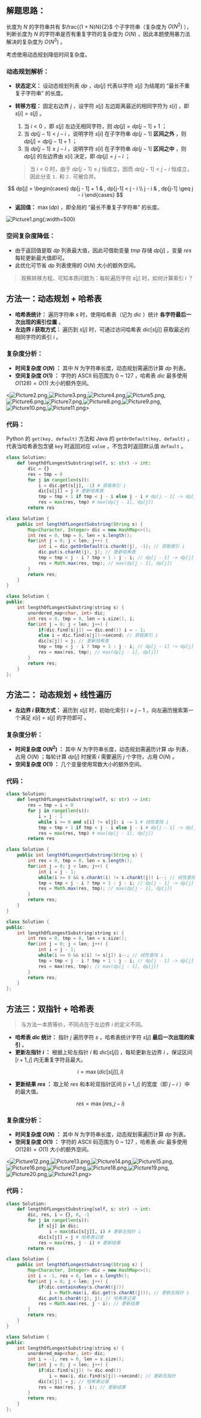 ## 解题思路：

长度为 $N$ 的字符串共有 $\frac{(1 + N)N}{2}$ 个子字符串（复杂度为 $O(N^2)$ ），判断长度为 $N$ 的字符串是否有重复字符的复杂度为 $O(N)$ ，因此本题使用暴力法解决的复杂度为 $O(N^3)$ 。

考虑使用动态规划降低时间复杂度。

### 动态规划解析：

- **状态定义：** 设动态规划列表 $dp$ ，$dp[j]$ 代表以字符 $s[j]$ 为结尾的 “最长不重复子字符串” 的长度。
- **转移方程：** 固定右边界 $j$ ，设字符 $s[j]$ 左边距离最近的相同字符为  $s[i]$ ，即 $s[i] = s[j]$ 。
  1. 当 $i < 0$ ，即 $s[j]$ 左边无相同字符，则 $dp[j] = dp[j-1] + 1$ ；
  2. 当 $dp[j - 1] < j - i$ ，说明字符 $s[i]$ 在子字符串 $dp[j-1]$ **区间之外** ，则 $dp[j] = dp[j - 1] + 1$ ；
  3. 当 $dp[j - 1] \geq j - i$ ，说明字符 $s[i]$ 在子字符串 $dp[j-1]$ **区间之中** ，则 $dp[j]$ 的左边界由 $s[i]$ 决定，即 $dp[j] = j - i$ ；

  > 当 $i < 0$ 时，由于 $dp[j - 1] \leq j$ 恒成立，因而 $dp[j - 1] < j - i$ 恒成立，因此分支 `1.` 和 `2.` 可被合并。

$$
dp[j] =
\begin{cases}
dp[j - 1] + 1 & , dp[j-1] < j - i \\
j - i & , dp[j-1] \geq j - i
\end{cases}
$$

- **返回值：** $\max(dp)$ ，即全局的 “最长不重复子字符串” 的长度。

![Picture1.png](https://pic.leetcode-cn.com/1599287290-mTdFye-Picture1.png){:width=500}

### 空间复杂度降低：

- 由于返回值是取 $dp$ 列表最大值，因此可借助变量 $tmp$ 存储 $dp[j]$ ，变量 $res$ 每轮更新最大值即可。
- 此优化可节省 $dp$ 列表使用的 $O(N)$ 大小的额外空间。

> 观察转移方程，可知本质问题为：每轮遍历字符 $s[j]$ 时，如何计算索引 $i$ ？

## 方法一：动态规划 + 哈希表

- **哈希表统计：** 遍历字符串 $s$ 时，使用哈希表（记为 $dic$ ）统计 **各字符最后一次出现的索引位置** 。
- **左边界 $i$ 获取方式：** 遍历到 $s[j]$ 时，可通过访问哈希表 $dic[s[j]]$ 获取最近的相同字符的索引 $i$ 。

### 复杂度分析：

- **时间复杂度 $O(N)$ ：** 其中 $N$ 为字符串长度，动态规划需遍历计算 $dp$ 列表。
- **空间复杂度 $O(1)$ ：** 字符的 ASCII 码范围为 $0$ ~ $127$ ，哈希表 $dic$ 最多使用 $O(128) = O(1)$ 大小的额外空间。

<![Picture2.png](https://pic.leetcode-cn.com/1599287290-YYoGEq-Picture2.png),![Picture3.png](https://pic.leetcode-cn.com/1599288203-AgXaMi-Picture3.png),![Picture4.png](https://pic.leetcode-cn.com/1599288203-BMgZPS-Picture4.png),![Picture5.png](https://pic.leetcode-cn.com/1599288203-XNbdBL-Picture5.png),![Picture6.png](https://pic.leetcode-cn.com/1599288203-xqFtNq-Picture6.png),![Picture7.png](https://pic.leetcode-cn.com/1599288203-UfNUNP-Picture7.png),![Picture8.png](https://pic.leetcode-cn.com/1599288203-phuRqz-Picture8.png),![Picture9.png](https://pic.leetcode-cn.com/1599288203-iXmXyN-Picture9.png),![Picture10.png](https://pic.leetcode-cn.com/1599288203-CVwEdK-Picture10.png),![Picture11.png](https://pic.leetcode-cn.com/1599287290-OSCdZT-Picture11.png)>

### 代码：

Python 的 `get(key, default)` 方法和 Java 的 `getOrDefault(key, default)` ，代表当哈希表包含键 `key` 时返回对应 `value` ，不包含时返回默认值 `default` 。

```Python []
class Solution:
    def lengthOfLongestSubstring(self, s: str) -> int:
        dic = {}
        res = tmp = 0
        for j in range(len(s)):
            i = dic.get(s[j], -1) # 获取索引 i
            dic[s[j]] = j # 更新哈希表
            tmp = tmp + 1 if tmp < j - i else j - i # dp[j - 1] -> dp[j]
            res = max(res, tmp) # max(dp[j - 1], dp[j])
        return res
```

```Java []
class Solution {
    public int lengthOfLongestSubstring(String s) {
        Map<Character, Integer> dic = new HashMap<>();
        int res = 0, tmp = 0, len = s.length();
        for(int j = 0; j < len; j++) {
            int i = dic.getOrDefault(s.charAt(j), -1); // 获取索引 i
            dic.put(s.charAt(j), j); // 更新哈希表
            tmp = tmp < j - i ? tmp + 1 : j - i; // dp[j - 1] -> dp[j]
            res = Math.max(res, tmp); // max(dp[j - 1], dp[j])
        }
        return res;
    }
}
```

```C++ []
class Solution {
public:
    int lengthOfLongestSubstring(string s) {
        unordered_map<char, int> dic;
        int res = 0, tmp = 0, len = s.size(), i;
        for(int j = 0; j < len; j++) {
            if(dic.find(s[j]) == dic.end()) i = - 1;
            else i = dic.find(s[j])->second; // 获取索引 i
            dic[s[j]] = j; // 更新哈希表
            tmp = tmp < j - i ? tmp + 1 : j - i; // dp[j - 1] -> dp[j]
            res = max(res, tmp); // max(dp[j - 1], dp[j])
        }
        return res;
    }
};
```

## 方法二： 动态规划 + 线性遍历

- **左边界 $i$ 获取方式：** 遍历到 $s[j]$ 时，初始化索引 $i = j - 1$ ，向左遍历搜索第一个满足 $s[i] = s[j]$ 的字符即可 。

### 复杂度分析：

- **时间复杂度 $O(N^2)$ ：** 其中 $N$ 为字符串长度，动态规划需遍历计算 $dp$ 列表，占用 $O(N)$ ；每轮计算 $dp[j]$ 时搜索 $i$ 需要遍历 $j$ 个字符，占用 $O(N)$ 。
- **空间复杂度 $O(1)$ ：** 几个变量使用常数大小的额外空间。

### 代码：

```Python []
class Solution:
    def lengthOfLongestSubstring(self, s: str) -> int:
        res = tmp = i = 0
        for j in range(len(s)):
            i = j - 1
            while i >= 0 and s[i] != s[j]: i -= 1 # 线性查找 i
            tmp = tmp + 1 if tmp < j - i else j - i # dp[j - 1] -> dp[j]
            res = max(res, tmp) # max(dp[j - 1], dp[j])
        return res
```

```Java []
class Solution {
    public int lengthOfLongestSubstring(String s) {
        int res = 0, tmp = 0, len = s.length();
        for(int j = 0; j < len; j++) {
            int i = j - 1;
            while(i >= 0 && s.charAt(i) != s.charAt(j)) i--; // 线性查找 i
            tmp = tmp < j - i ? tmp + 1 : j - i; // dp[j - 1] -> dp[j]
            res = Math.max(res, tmp); // max(dp[j - 1], dp[j])
        }
        return res;
    }
}
```

```C++ []
class Solution {
public:
    int lengthOfLongestSubstring(string s) {
        int res = 0, tmp = 0, len = s.size();
        for(int j = 0; j < len; j++) {
            int i = j - 1;
            while(i >= 0 && s[i] != s[j]) i--; // 线性查找 i
            tmp = tmp < j - i ? tmp + 1 : j - i; // dp[j - 1] -> dp[j]
            res = max(res, tmp); // max(dp[j - 1], dp[j])
        }
        return res;
    }
};
```

## 方法三：双指针 + 哈希表

> 与方法一本质等价，不同点在于左边界 $i$ 的定义不同。

- **哈希表 $dic$ 统计：** 指针 $j$ 遍历字符 $s$ ，哈希表统计字符 $s[j]$ **最后一次出现的索引** 。
- **更新左指针 $i$ ：** 根据上轮左指针 $i$ 和 $dic[s[j]]$ ，每轮更新左边界 $i$ ，保证区间 $[i + 1, j]$ 内无重复字符且最大。

$$
i = \max(dic[s[j]], i)
$$

- **更新结果 $res$ ：** 取上轮 $res$ 和本轮双指针区间 $[i + 1,j]$ 的宽度（即 $j - i$ ）中的最大值。

$$
res = \max(res, j - i)
$$

### 复杂度分析：

- **时间复杂度 $O(N)$ ：** 其中 $N$ 为字符串长度，动态规划需遍历计算 $dp$ 列表。
- **空间复杂度 $O(1)$ ：** 字符的 ASCII 码范围为 $0$ ~ $127$ ，哈希表 $dic$ 最多使用 $O(128) = O(1)$ 大小的额外空间。

<![Picture12.png](https://pic.leetcode-cn.com/1599287290-kSAvhB-Picture12.png),![Picture13.png](https://pic.leetcode-cn.com/1599287290-gMAGHB-Picture13.png),![Picture14.png](https://pic.leetcode-cn.com/1599287290-EUtrGG-Picture14.png),![Picture15.png](https://pic.leetcode-cn.com/1599287290-krFnDj-Picture15.png),![Picture16.png](https://pic.leetcode-cn.com/1599287290-gXKABp-Picture16.png),![Picture17.png](https://pic.leetcode-cn.com/1599287290-NulcED-Picture17.png),![Picture18.png](https://pic.leetcode-cn.com/1599287290-EsTtWj-Picture18.png),![Picture19.png](https://pic.leetcode-cn.com/1599287290-KCXIDC-Picture19.png),![Picture20.png](https://pic.leetcode-cn.com/1599287290-otyVYl-Picture20.png),![Picture21.png](https://pic.leetcode-cn.com/1599287290-bqGnkn-Picture21.png)>

### 代码：

```Python []
class Solution:
    def lengthOfLongestSubstring(self, s: str) -> int:
        dic, res, i = {}, 0, -1
        for j in range(len(s)):
            if s[j] in dic:
                i = max(dic[s[j]], i) # 更新左指针 i
            dic[s[j]] = j # 哈希表记录
            res = max(res, j - i) # 更新结果
        return res
```

```Java []
class Solution {
    public int lengthOfLongestSubstring(String s) {
        Map<Character, Integer> dic = new HashMap<>();
        int i = -1, res = 0, len = s.length();
        for(int j = 0; j < len; j++) {
            if(dic.containsKey(s.charAt(j)))
                i = Math.max(i, dic.get(s.charAt(j))); // 更新左指针 i
            dic.put(s.charAt(j), j); // 哈希表记录
            res = Math.max(res, j - i); // 更新结果
        }
        return res;
    }
}
```

```C++ []
class Solution {
public:
    int lengthOfLongestSubstring(string s) {
        unordered_map<char, int> dic;
        int i = -1, res = 0, len = s.size();
        for(int j = 0; j < len; j++) {
            if(dic.find(s[j]) != dic.end())
                i = max(i, dic.find(s[j])->second); // 更新左指针
            dic[s[j]] = j; // 哈希表记录
            res = max(res, j - i); // 更新结果
        }
        return res;
    }
};
```

